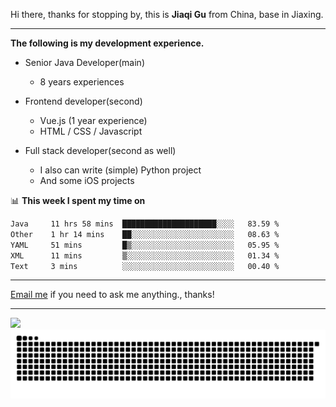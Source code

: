 Hi there, thanks for stopping by, this is **Jiaqi Gu** from China, base in Jiaxing.

---

**The following is my development experience.**

- Senior Java Developer(main)
  - 8 years experiences

- Frontend developer(second)
  - Vue.js (1 year experience)
  - HTML / CSS / Javascript
  
- Full stack developer(second as well)
  - I also can write (simple) Python project
  - And some iOS projects

📊 **This week I spent my time on**
<!--START_SECTION:waka-->

```txt
Java     11 hrs 58 mins  █████████████████████░░░░   83.59 %
Other    1 hr 14 mins    ██░░░░░░░░░░░░░░░░░░░░░░░   08.63 %
YAML     51 mins         █▒░░░░░░░░░░░░░░░░░░░░░░░   05.95 %
XML      11 mins         ▒░░░░░░░░░░░░░░░░░░░░░░░░   01.34 %
Text     3 mins          ░░░░░░░░░░░░░░░░░░░░░░░░░   00.40 %
```

<!--END_SECTION:waka-->

---

[Email me](mailto:htk2klwgr@mozmail.com?subject=Hiring_from_GitHub) if you need to ask me anything., thanks!

---

![]( https://visitor-badge.glitch.me/badge?page_id=githubgujiaqi)
![]( https://github.com/droid-Q/droid-Q/raw/output/github-contribution-grid-snake.svg#gh-dark-mode-only)
